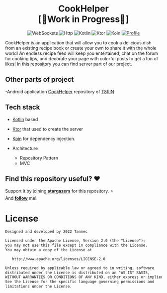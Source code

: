 <h1 align="center">CookHelper</br>[🚧Work in Progress🚧]</h1>

<p align="center">
  <img alt="WebSockets" src="https://img.shields.io/badge/Websocket-1cd3a2?logo=websocket&logoColor=white&style=for-the-badge"/></a>
  <img alt="Http" src="https://img.shields.io/badge/Http-30d5c8?logoColor=white&style=for-the-badge"/></a>
  <img alt="Kotlin" src="https://img.shields.io/badge/Kotlin-a503fc?logo=kotlin&logoColor=white&style=for-the-badge"/></a>
  <img alt="Ktor" src="https://img.shields.io/static/v1?style=for-the-badge&message=Ktor&color=E97450&logo=Ktor&logoColor=E97450&label="/></a> 
  <img alt="Koin" src="https://img.shields.io/static/v1?style=for-the-badge&message=Koin&color=F9B233&logo=Koin&logoColor=F9B233&label="/></a> 
  <a href="https://github.com/tannec"><img alt="Profile" src="https://img.shields.io/badge/Github-Tannec-6495ed?logo=github&logoColor=white&style=for-the-badge"/></a> 
</p>

<p align="">  
CookHelper is an application that will allow you to cook a delicious dish from an existing recipe book or create your own to share it with the whole world!
An endless recipe feed will keep you entertained, chat on the forum for cooking tips, and decorate your page with colorful posts to get a ton of likes! 
In this repository you can find server part of our project.
</p>

## Other parts of project
-Android application [CookHelper](https://github.com/t8rin/cookhelper) repository of [T8RIN](https://github.com/t8rin)

## Tech stack

- [Kotlin](https://kotlinlang.org/) based 

- [Ktor](https://github.com/Kotlin/kotlinx.coroutines) that used to create the server

- [Koin](https://dagger.dev/hilt/) for dependency injection.

- Architecture
  - Repository Pattern
  - MVC

## Find this repository useful? :heart:
Support it by joining __[stargazers](https://github.com/tannec/cookhelper/stargazers)__ for this repository. :star: <br>
And __[follow](https://github.com/tannec)__ me!

# License
```xml
Designed and developed by 2022 Tannec

Licensed under the Apache License, Version 2.0 (the "License");
you may not use this file except in compliance with the License.
You may obtain a copy of the License at

   http://www.apache.org/licenses/LICENSE-2.0

Unless required by applicable law or agreed to in writing, software
distributed under the License is distributed on an "AS IS" BASIS,
WITHOUT WARRANTIES OR CONDITIONS OF ANY KIND, either express or implied.
See the License for the specific language governing permissions and
limitations under the License.
```
